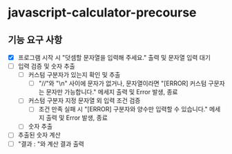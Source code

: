 # javascript-calculator-precourse

## 기능 요구 사항
- [x] 프로그램 시작 시 "덧셈할 문자열을 입력해 주세요." 출력 및 문자열 입력 대기
- [ ] 입력 검증 및 숫자 추출
  - [ ] 커스텀 구분자가 있는지 확인 및 추출
    - [ ] "//"와 "\n" 사이에 문자가 없거나, 문자열이라면 "[ERROR] 커스텀 구문자는 문자만 가능합니다." 메세지 출력 및 Error 발생, 종료
  - [ ] 커스텀 구분자 지정 문자열 외 입력 조건 검증
    - [ ] 조건 만족 실패 시 "[ERROR] 구분자와 양수만 입력할 수 있습니다." 메세지 출력 및 Error 발생, 종료
  - [ ] 숫자 추출
- [ ] 추출된 숫자 계산
- [ ] "결과 : "와 계산 결과 출력